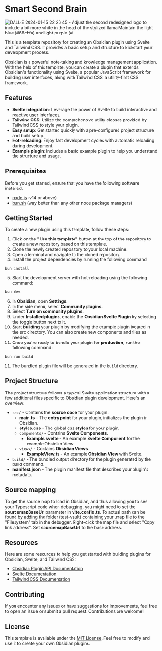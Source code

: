# Smart Second Brain 
![DALL·E 2024-01-15 22 26 45 - Adjust the second redesigned logo to include a bit more white in the head of the stylized llama  Maintain the light blue (#68cbfa) and light purple (#](https://github.com/nicobrauchtgit/Smart2Brain-Obsidian/assets/103033288/3e2ea736-b4cf-4b69-a7ef-a2eee78cfa6a)


This is a template repository for creating an Obsidian plugin using Svelte and
Tailwind CSS. It provides a basic setup and structure to kickstart your
development process.

Obsidian is a powerful note-taking and knowledge management application. With
the help of this template, you can create a plugin that extends Obsidian's
functionality using Svelte, a popular JavaScript framework for building user
interfaces, along with Tailwind CSS, a utility-first CSS framework.

## Features

- **Svelte integration**: Leverage the power of Svelte to build interactive and
  reactive user interfaces.
- **Tailwind CSS**: Utilize the comprehensive utility classes provided by
  Tailwind CSS to style your plugin.
- **Easy setup**: Get started quickly with a pre-configured project structure
  and build setup.
- **Hot-reloading**: Enjoy fast development cycles with automatic reloading
  during development.
- **Example plugin**: Includes a basic example plugin to help you understand the
  structure and usage.

## Prerequisites

Before you get started, ensure that you have the following software installed:

- [node.js](https://nodejs.org) (v14 or above)
- [bun.sh](https://bun.sh/) (way better than any other node package managers)

## Getting Started

To create a new plugin using this template, follow these steps:

1. Click on the **"Use this template"** button at the top of the repository to
   create a new repository based on this template.
2. Clone the newly created repository to your local machine.
3. Open a terminal and navigate to the cloned repository.
4. Install the project dependencies by running the following command:

```bash
bun install
```

5. Start the development server with hot-reloading using the following command:

```bash
bun dev
```

6. In **Obsidian**, open **Settings**.
7. In the side menu, select **Community plugins**.
8. Select **Turn on community plugins**.
9. Under **Installed plugins**, enable the **Obsidian Svelte Plugin** by
   selecting the toggle button next to it.
10. Start **building** your plugin by modifying the example plugin located in
    the src directory. You can also create new components and files as needed.
11. Once you're ready to bundle your plugin for **production**, run the
    following command:

```bash
bun run build
```

11. The bundled plugin file will be generated in the `build` directory.

## Project Structure

The project structure follows a typical Svelte application structure with a few
additional files specific to Obsidian plugin development. Here's an overview:

- `src/` - Contains the **source code** for your plugin.
  - **main.ts** - The **entry point** for your plugin, initializes the plugin in
    Obsidian.
  - **styles.css** - The global css **styles** for your plugin.
  - `components/` - Contains **Svelte Components**.
    - **Example.svelte** - An example **Svelte Component** for the example
      Obsidian View.
  - `views/` - Contains **Obsidian Views**.
    - **ExampleView.ts** - An example **Obsidian View** with Svelte.
- `build/` - The bundled output directory for the plugin generated by the build
  command.
- **manifest.json** - The plugin manifest file that describes your plugin's
  metadata.

## Source mapping
To get the source map to load in Obsidian, and thus allowing you to see your Typescript code when debugging, you might need to set the 
**sourcemapBaseUrl** parameter in **vite.config.ts**. To actual path can be found by adding the folder (test-vault) containing your .map file to the "Filesystem" 
tab in the debugger. Right-click the map file and select "Copy link address". Set **sourcemapBaseUrl** to the base address.

## Resources

Here are some resources to help you get started with building plugins for
Obsidian, Svelte, and Tailwind CSS:

- [Obsidian Plugin API Documentation](https://github.com/obsidianmd/obsidian-api)
- [Svelte Documentation](https://svelte.dev/docs)
- [Tailwind CSS Documentation](https://tailwindcss.com/docs)

## Contributing

If you encounter any issues or have suggestions for improvements, feel free to
open an issue or submit a pull request. Contributions are welcome!

## License

This template is available under the [MIT License](LICENSE). Feel free to modify
and use it to create your own Obsidian plugins.
